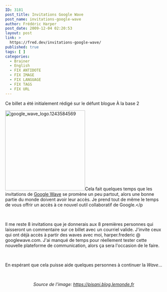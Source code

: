 ```yaml
---
ID: 3181
post_title: Invitations Google Wave
post_name: invitations-google-wave
author: Frédéric Harper
post_date: 2009-12-04 02:20:53
layout: post
link: >
  https://fred.dev/invitations-google-wave/
published: true
tags: [ ]
categories:
  - Brainer
  - English
  - FIX ANTIDOTE
  - FIX IMAGE
  - FIX LANGUAGE
  - FIX TAGS
  - FIX URL
---
```

<div id="deadblog">
  Ce billet a été initialement rédigé sur le défunt blogue À la base 2
</div>

<img title="google_wave_logo.1243584569" src="http://fred.dev/wp-content/uploads/2009/12/google_wave_logo.1243584569.png" alt="google_wave_logo.1243584569" width="256" height="256" />Cela fait quelques temps que les invitations de [Google Wave][1] se promène un peu partout, alors une bonne partie du monde doivent avoir leur accès. Je prend tout de même le temps de vous offrir un accès à ce nouvel outil collaboratif de Google.</p

<br class="spacer_" />

Il me reste 8 invitations que je donnerais aux 8 premières personnes qui laisseront un commentaire sur ce billet avec un courriel valide. J'invite ceux qui ont déjà accès à partir des waves avec moi, harper.frederic @ googlewave.com. J'ai manqué de temps pour réellement tester cette nouvelle plateforme de communication, alors ça sera l'occasion de le faire.

<br class="spacer_" />

En espérant que cela puisse aide quelques personnes à continuer la *Wave*...

<br class="spacer_" />

<p style="text-align:center">
  <em>Source de l'image: <a title="Site Web de l'image" href="https://pisani.blog.lemonde.fr">https://pisani.blog.lemonde.fr</a></em>
</p>

 [1]: https://wave.google.com/wave/ "Google Wave"